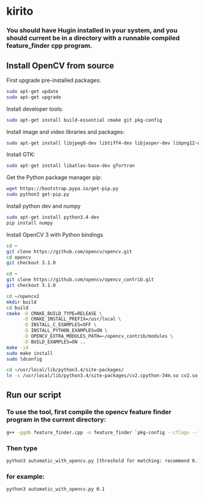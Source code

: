 # kirito

### You should have Hugin installed in your system, and you should current be in a directory with a runnable compiled feature_finder cpp program.

## Install OpenCV from source

First upgrade pre-installed packages:
```bash
sudo apt-get update
sudo apt-get upgrade
```

Install developer tools:
```bash
sudo apt-get install build-essential cmake git pkg-config
```

Install image and video libraries and packages:
```bash
sudo apt-get install libjpeg8-dev libtiff4-dev libjasper-dev libpng12-dev libavcodec-dev libavformat-dev libswscale-dev libv4l-dev
```

Install GTK:
```bash
sudo apt-get install libatlas-base-dev gfortran
```

Get the Python package manager pip:
```bash
wget https://bootstrap.pypa.io/get-pip.py
sudo python3 get-pip.py
```

Install python dev and numpy
```bash
sudo apt-get install python3.4-dev
pip install numpy
```

Install OpenCV 3 with Python bindings
```bash
cd ~
git clone https://github.com/opencv/opencv.git
cd opencv
git checkout 3.1.0

cd ~
git clone https://github.com/opencv/opencv_contrib.git
git checkout 3.1.0

cd ~/opencv2
mkdir build
cd build
cmake -D CMAKE_BUILD_TYPE=RELEASE \
      -D CMAKE_INSTALL_PREFIX=/usr/local \
      -D INSTALL_C_EXAMPLES=OFF \
      -D INSTALL_PYTHON_EXAMPLES=ON \
      -D OPENCV_EXTRA_MODULES_PATH=~/opencv_contrib/modules \
      -D BUILD_EXAMPLES=ON ..
make -j4
sudo make install
sudo ldconfig

cd ~/usr/local/lib/python3.4/site-packages/
ln -s /usr/local/lib/python3.4/site-packages/cv2.cpython-34m.so cv2.so 
```

## Run our script

### To use the tool, first compile the opencv feature finder program in the current directory:
```bash
g++ -ggdb feature_finder.cpp -o feature_finder `pkg-config --cflags --libs opencv`
```

### Then type
```bash
python3 automatic_with_opencv.py [threshold for matching: recommend 0.1]
```

### for example:
```bash
python3 automatic_with_opencv.py 0.1
```

